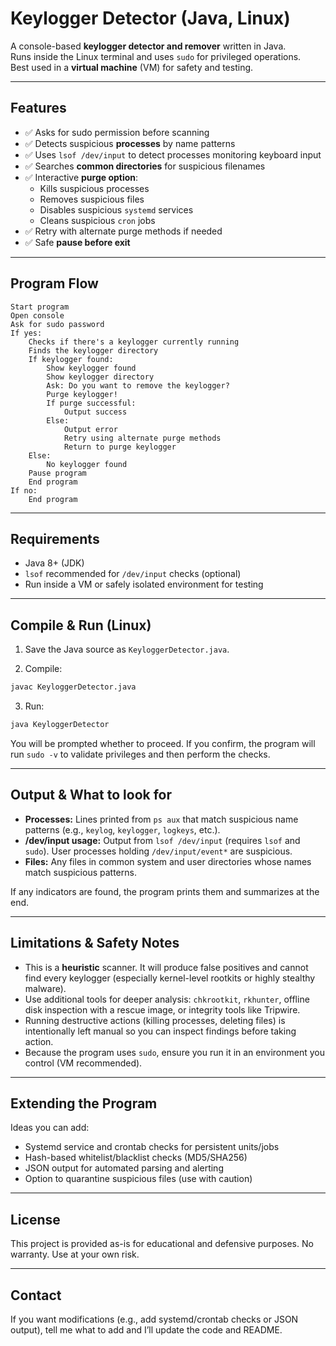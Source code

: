 # Keylogger Detector (Java, Linux)

A console-based **keylogger detector and remover** written in Java.  
Runs inside the Linux terminal and uses `sudo` for privileged operations.  
Best used in a **virtual machine** (VM) for safety and testing.

---

## Features
- ✅ Asks for sudo permission before scanning  
- ✅ Detects suspicious **processes** by name patterns  
- ✅ Uses `lsof /dev/input` to detect processes monitoring keyboard input  
- ✅ Searches **common directories** for suspicious filenames  
- ✅ Interactive **purge option**:  
  - Kills suspicious processes  
  - Removes suspicious files  
  - Disables suspicious `systemd` services  
  - Cleans suspicious `cron` jobs  
- ✅ Retry with alternate purge methods if needed  
- ✅ Safe **pause before exit**  

---

## Program Flow
```text
Start program
Open console
Ask for sudo password
If yes:
    Checks if there's a keylogger currently running
    Finds the keylogger directory
    If keylogger found:
        Show keylogger found
        Show keylogger directory
        Ask: Do you want to remove the keylogger?
        Purge keylogger!
        If purge successful:
            Output success
        Else:
            Output error
            Retry using alternate purge methods
            Return to purge keylogger
    Else:
        No keylogger found
    Pause program
    End program
If no:
    End program
```
---

## Requirements

* Java 8+ (JDK)
* `lsof` recommended for `/dev/input` checks (optional)
* Run inside a VM or safely isolated environment for testing

---

## Compile & Run (Linux)

1. Save the Java source as `KeyloggerDetector.java`.

2. Compile:

```bash
javac KeyloggerDetector.java
```

3. Run:

```bash
java KeyloggerDetector
```

You will be prompted whether to proceed. If you confirm, the program will run `sudo -v` to validate privileges and then perform the checks.

---

## Output & What to look for

* **Processes:** Lines printed from `ps aux` that match suspicious name patterns (e.g., `keylog`, `keylogger`, `logkeys`, etc.).
* **/dev/input usage:** Output from `lsof /dev/input` (requires `lsof` and `sudo`). User processes holding `/dev/input/event*` are suspicious.
* **Files:** Any files in common system and user directories whose names match suspicious patterns.

If any indicators are found, the program prints them and summarizes at the end.

---

## Limitations & Safety Notes

* This is a **heuristic** scanner. It will produce false positives and cannot find every keylogger (especially kernel-level rootkits or highly stealthy malware).
* Use additional tools for deeper analysis: `chkrootkit`, `rkhunter`, offline disk inspection with a rescue image, or integrity tools like Tripwire.
* Running destructive actions (killing processes, deleting files) is intentionally left manual so you can inspect findings before taking action.
* Because the program uses `sudo`, ensure you run it in an environment you control (VM recommended).

---

## Extending the Program

Ideas you can add:

* Systemd service and crontab checks for persistent units/jobs
* Hash-based whitelist/blacklist checks (MD5/SHA256)
* JSON output for automated parsing and alerting
* Option to quarantine suspicious files (use with caution)

---

## License

This project is provided as-is for educational and defensive purposes. No warranty. Use at your own risk.

---

## Contact

If you want modifications (e.g., add systemd/crontab checks or JSON output), tell me what to add and I’ll update the code and README.

